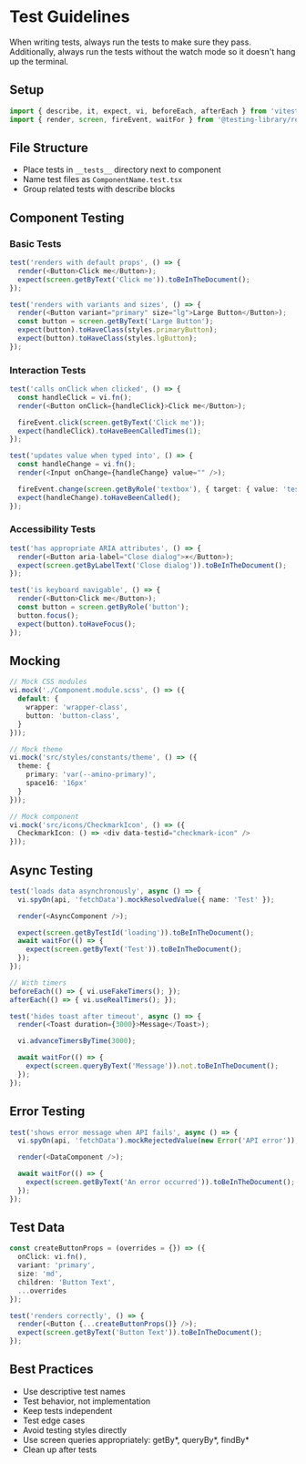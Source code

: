 # Test Guidelines

When writing tests, always run the tests to make sure they pass. Additionally, always run the tests without the watch mode so it doesn't hang up the terminal.

## Setup

```typescript
import { describe, it, expect, vi, beforeEach, afterEach } from 'vitest';
import { render, screen, fireEvent, waitFor } from '@testing-library/react';
```

## File Structure

- Place tests in `__tests__` directory next to component
- Name test files as `ComponentName.test.tsx`
- Group related tests with describe blocks

## Component Testing

### Basic Tests

```typescript
test('renders with default props', () => {
  render(<Button>Click me</Button>);
  expect(screen.getByText('Click me')).toBeInTheDocument();
});

test('renders with variants and sizes', () => {
  render(<Button variant="primary" size="lg">Large Button</Button>);
  const button = screen.getByText('Large Button');
  expect(button).toHaveClass(styles.primaryButton);
  expect(button).toHaveClass(styles.lgButton);
});
```

### Interaction Tests

```typescript
test('calls onClick when clicked', () => {
  const handleClick = vi.fn();
  render(<Button onClick={handleClick}>Click me</Button>);

  fireEvent.click(screen.getByText('Click me'));
  expect(handleClick).toHaveBeenCalledTimes(1);
});

test('updates value when typed into', () => {
  const handleChange = vi.fn();
  render(<Input onChange={handleChange} value="" />);

  fireEvent.change(screen.getByRole('textbox'), { target: { value: 'test' } });
  expect(handleChange).toHaveBeenCalled();
});
```

### Accessibility Tests

```typescript
test('has appropriate ARIA attributes', () => {
  render(<Button aria-label="Close dialog">×</Button>);
  expect(screen.getByLabelText('Close dialog')).toBeInTheDocument();
});

test('is keyboard navigable', () => {
  render(<Button>Click me</Button>);
  const button = screen.getByRole('button');
  button.focus();
  expect(button).toHaveFocus();
});
```

## Mocking

```typescript
// Mock CSS modules
vi.mock('./Component.module.scss', () => ({
  default: {
    wrapper: 'wrapper-class',
    button: 'button-class',
  }
}));

// Mock theme
vi.mock('src/styles/constants/theme', () => ({
  theme: {
    primary: 'var(--amino-primary)',
    space16: '16px'
  }
}));

// Mock component
vi.mock('src/icons/CheckmarkIcon', () => ({
  CheckmarkIcon: () => <div data-testid="checkmark-icon" />
}));
```

## Async Testing

```typescript
test('loads data asynchronously', async () => {
  vi.spyOn(api, 'fetchData').mockResolvedValue({ name: 'Test' });

  render(<AsyncComponent />);

  expect(screen.getByTestId('loading')).toBeInTheDocument();
  await waitFor(() => {
    expect(screen.getByText('Test')).toBeInTheDocument();
  });
});

// With timers
beforeEach(() => { vi.useFakeTimers(); });
afterEach(() => { vi.useRealTimers(); });

test('hides toast after timeout', async () => {
  render(<Toast duration={3000}>Message</Toast>);

  vi.advanceTimersByTime(3000);

  await waitFor(() => {
    expect(screen.queryByText('Message')).not.toBeInTheDocument();
  });
});
```

## Error Testing

```typescript
test('shows error message when API fails', async () => {
  vi.spyOn(api, 'fetchData').mockRejectedValue(new Error('API error'));

  render(<DataComponent />);

  await waitFor(() => {
    expect(screen.getByText('An error occurred')).toBeInTheDocument();
  });
});
```

## Test Data

```typescript
const createButtonProps = (overrides = {}) => ({
  onClick: vi.fn(),
  variant: 'primary',
  size: 'md',
  children: 'Button Text',
  ...overrides
});

test('renders correctly', () => {
  render(<Button {...createButtonProps()} />);
  expect(screen.getByText('Button Text')).toBeInTheDocument();
});
```

## Best Practices

- Use descriptive test names
- Test behavior, not implementation
- Keep tests independent
- Test edge cases
- Avoid testing styles directly
- Use screen queries appropriately: getBy*, queryBy*, findBy\*
- Clean up after tests
